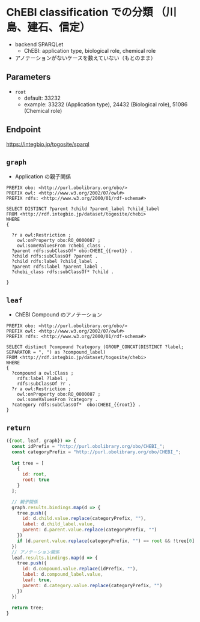# ChEBI classification での分類 （川島、建石、信定） 

- backend SPARQLet
  - ChEBI: application type, biological role, chemical role
- アノテーションがないケースを数えていない（もとのまま）

## Parameters

* `root`
  * default: 33232
  * example: 33232 (Application type), 24432 (Biological role), 51086 (Chemical role)

## Endpoint
https://integbio.jp/togosite/sparql

## `graph`
- Application の親子関係

```sparql
PREFIX obo: <http://purl.obolibrary.org/obo/>
PREFIX owl: <http://www.w3.org/2002/07/owl#>
PREFIX rdfs: <http://www.w3.org/2000/01/rdf-schema#>

SELECT DISTINCT ?parent ?child ?parent_label ?child_label
FROM <http://rdf.integbio.jp/dataset/togosite/chebi>
WHERE 
{
      
  ?r a owl:Restriction ;
    owl:onProperty obo:RO_0000087 ;
    owl:someValuesFrom ?chebi_class .
  ?parent rdfs:subClassOf* obo:CHEBI_{{root}} .
  ?child rdfs:subClassOf ?parent .
  ?child rdfs:label ?child_label .
  ?parent rdfs:label ?parent_label .
  ?chebi_class rdfs:subClassOf* ?child .
  
}
```

## `leaf`
- ChEBI Compound  のアノテーション

```sparql
PREFIX obo: <http://purl.obolibrary.org/obo/>
PREFIX owl: <http://www.w3.org/2002/07/owl#>
PREFIX rdfs: <http://www.w3.org/2000/01/rdf-schema#>

SELECT distinct ?compound ?category (GROUP_CONCAT(DISTINCT ?label; SEPARATOR = ", ") as ?compound_label)                                
FROM <http://rdf.integbio.jp/dataset/togosite/chebi>
WHERE 
{     
  ?compound a owl:Class ;
    rdfs:label ?label ;
    rdfs:subClassOf ?r .
  ?r a owl:Restriction ;
    owl:onProperty obo:RO_0000087 ;
    owl:someValuesFrom ?category .
  ?category rdfs:subClassOf*  obo:CHEBI_{{root}} .
}
```

## `return`

```javascript
({root, leaf, graph}) => {
  const idPrefix = "http://purl.obolibrary.org/obo/CHEBI_";
  const categoryPrefix = "http://purl.obolibrary.org/obo/CHEBI_";
  
  let tree = [
    {
      id: root,
      root: true
    }
  ];

  // 親子関係
  graph.results.bindings.map(d => {
    tree.push({
      id: d.child.value.replace(categoryPrefix, ""),
      label: d.child_label.value,
      parent: d.parent.value.replace(categoryPrefix, "")
    })
    if (d.parent.value.replace(categoryPrefix, "") == root && !tree[0].label) tree[0].label = d.parent_label.value; // root の label 挿入
  })
  // アノテーション関係
  leaf.results.bindings.map(d => {
    tree.push({
      id: d.compound.value.replace(idPrefix, ""),
      label: d.compound_label.value,
      leaf: true,
      parent: d.category.value.replace(categoryPrefix, "")
    })
  })
  
  return tree;	
}
```